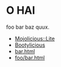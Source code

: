 O HAI
=====

foo bar baz quux.

* [Mojolicious::Lite](http://mojolicious.org/)
* [Bootylicious](http://getbootylicious.org/)
* [bar.html](/bar.html)
* [foo/bar.html](/foo/bar.html)
